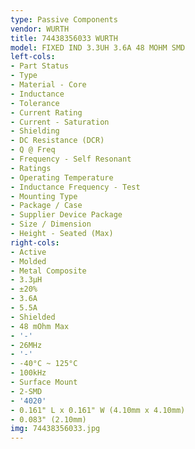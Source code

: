 ```yaml
---
type: Passive Components
vendor: WURTH
title: 74438356033 WURTH
model: FIXED IND 3.3UH 3.6A 48 MOHM SMD
left-cols:
- Part Status
- Type
- Material - Core
- Inductance
- Tolerance
- Current Rating
- Current - Saturation
- Shielding
- DC Resistance (DCR)
- Q @ Freq
- Frequency - Self Resonant
- Ratings
- Operating Temperature
- Inductance Frequency - Test
- Mounting Type
- Package / Case
- Supplier Device Package
- Size / Dimension
- Height - Seated (Max)
right-cols:
- Active
- Molded
- Metal Composite
- 3.3µH
- ±20%
- 3.6A
- 5.5A
- Shielded
- 48 mOhm Max
- '-'
- 26MHz
- '-'
- -40°C ~ 125°C
- 100kHz
- Surface Mount
- 2-SMD
- '4020'
- 0.161" L x 0.161" W (4.10mm x 4.10mm)
- 0.083" (2.10mm)
img: 74438356033.jpg
---
```

